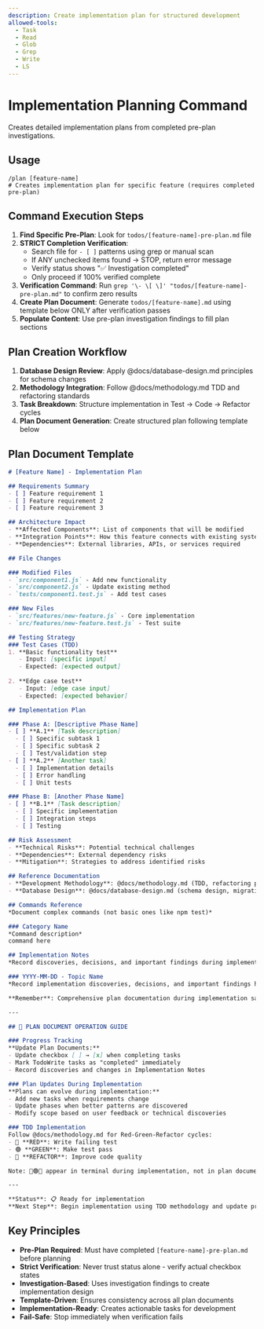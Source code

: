 ```yaml
---
description: Create implementation plan for structured development
allowed-tools:
  - Task
  - Read
  - Glob
  - Grep
  - Write
  - LS
---
```


# Implementation Planning Command

Creates detailed implementation plans from completed pre-plan investigations.

## Usage

```
/plan [feature-name]
# Creates implementation plan for specific feature (requires completed pre-plan)
```

## Command Execution Steps

1. **Find Specific Pre-Plan**: Look for `todos/[feature-name]-pre-plan.md` file
2. **STRICT Completion Verification**: 
   - Search file for `- [ ]` patterns using grep or manual scan
   - If ANY unchecked items found → STOP, return error message
   - Verify status shows "✅ Investigation completed" 
   - Only proceed if 100% verified complete
3. **Verification Command**: Run `grep '\- \[ \]' "todos/[feature-name]-pre-plan.md"` to confirm zero results
4. **Create Plan Document**: Generate `todos/[feature-name].md` using template below ONLY after verification passes
5. **Populate Content**: Use pre-plan investigation findings to fill plan sections

## Plan Creation Workflow

1. **Database Design Review**: Apply @docs/database-design.md principles for schema changes
2. **Methodology Integration**: Follow @docs/methodology.md TDD and refactoring standards
3. **Task Breakdown**: Structure implementation in Test → Code → Refactor cycles
4. **Plan Document Generation**: Create structured plan following template below

## Plan Document Template

```markdown
# [Feature Name] - Implementation Plan

## Requirements Summary
- [ ] Feature requirement 1
- [ ] Feature requirement 2
- [ ] Feature requirement 3

## Architecture Impact
- **Affected Components**: List of components that will be modified
- **Integration Points**: How this feature connects with existing systems
- **Dependencies**: External libraries, APIs, or services required

## File Changes

### Modified Files
- `src/component1.js` - Add new functionality
- `src/component2.js` - Update existing method
- `tests/component1.test.js` - Add test cases

### New Files
- `src/features/new-feature.js` - Core implementation
- `src/features/new-feature.test.js` - Test suite

## Testing Strategy
### Test Cases (TDD)
1. **Basic functionality test**
   - Input: [specific input]
   - Expected: [expected output]
   
2. **Edge case test**
   - Input: [edge case input]
   - Expected: [expected behavior]

## Implementation Plan

### Phase A: [Descriptive Phase Name]
- [ ] **A.1** [Task description]
  - [ ] Specific subtask 1
  - [ ] Specific subtask 2
  - [ ] Test/validation step
- [ ] **A.2** [Another task]
  - [ ] Implementation details
  - [ ] Error handling
  - [ ] Unit tests

### Phase B: [Another Phase Name]  
- [ ] **B.1** [Task description]
  - [ ] Specific implementation
  - [ ] Integration steps
  - [ ] Testing

## Risk Assessment
- **Technical Risks**: Potential technical challenges
- **Dependencies**: External dependency risks
- **Mitigation**: Strategies to address identified risks

## Reference Documentation
- **Development Methodology**: @docs/methodology.md (TDD, refactoring principles)
- **Database Design**: @docs/database-design.md (schema design, migration guidelines)

## Commands Reference
*Document complex commands (not basic ones like npm test)*

### Category Name
*Command description*
command here

## Implementation Notes
*Record discoveries, decisions, and important findings during implementation - BE COMPREHENSIVE. Include specific technical details, code snippets, command outputs, error messages, and solutions. Document the complete context to preserve knowledge across sessions and token limits.*

### YYYY-MM-DD - Topic Name
*Record implementation discoveries, decisions, and important findings here*

**Remember**: Comprehensive plan documentation during implementation saves multiples of that time in future development and maintenance.

---

## 📖 PLAN DOCUMENT OPERATION GUIDE

### Progress Tracking
**Update Plan Documents:**
- Update checkbox [ ] → [x] when completing tasks
- Mark TodoWrite tasks as "completed" immediately
- Record discoveries and changes in Implementation Notes

### Plan Updates During Implementation
**Plans can evolve during implementation:**
- Add new tasks when requirements change
- Update phases when better patterns are discovered
- Modify scope based on user feedback or technical discoveries

### TDD Implementation
Follow @docs/methodology.md for Red-Green-Refactor cycles:
- 🔴 **RED**: Write failing test
- 🟢 **GREEN**: Make test pass  
- 🔵 **REFACTOR**: Improve code quality

Note: 🔴🟢🔵 appear in terminal during implementation, not in plan documents

---

**Status**: 📋 Ready for implementation
**Next Step**: Begin implementation using TDD methodology and update progress in this document
```


## Key Principles

- **Pre-Plan Required**: Must have completed `[feature-name]-pre-plan.md` before planning
- **Strict Verification**: Never trust status alone - verify actual checkbox states
- **Investigation-Based**: Uses investigation findings to create implementation design
- **Template-Driven**: Ensures consistency across all plan documents
- **Implementation-Ready**: Creates actionable tasks for development
- **Fail-Safe**: Stop immediately when verification fails